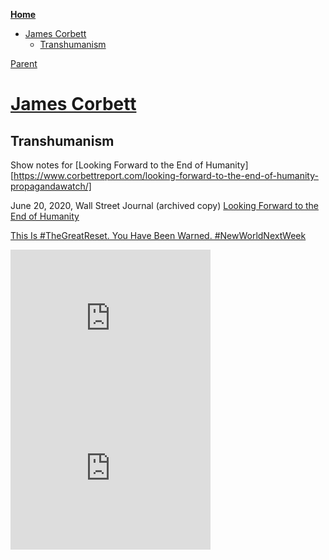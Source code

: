 <!-- START doctoc generated TOC please keep comment here to allow auto update -->
<!-- DON'T EDIT THIS SECTION, INSTEAD RE-RUN doctoc TO UPDATE -->
**[Home](#pages/blog/cv19/index)**

- [James Corbett](#james-corbett)
  - [Transhumanism](#transhumanism)

<!-- END doctoc generated TOC please keep comment here to allow auto update -->

[Parent](#pages/blog/cv19/people/index)

# [James Corbett](https://www.corbettreport.com/)


## Transhumanism

Show notes for [Looking Forward to the End of Humanity][https://www.corbettreport.com/looking-forward-to-the-end-of-humanity-propagandawatch/]

June 20, 2020, Wall Street Journal (archived copy)
[Looking Forward to the End of Humanity](https://archive.is/elqlF#selection-2091.5-2094.0)


[This Is #TheGreatReset. You Have Been Warned. #NewWorldNextWeek](https://www.youtube.com/watch?v=8lh-HGcXE1Q)

<iframe width="320" height="240" src="https://www.youtube.com/embed/QQxcuHF_QEM" frameborder="0" allow="accelerometer; autoplay; encrypted-media; gyroscope; picture-in-picture" allowfullscreen></iframe>


<iframe width="320" height="240" src="https://www.youtube.com/embed/EnF1PIHCYsw" frameborder="0" allow="accelerometer; autoplay; encrypted-media; gyroscope; picture-in-picture" allowfullscreen></iframe>

